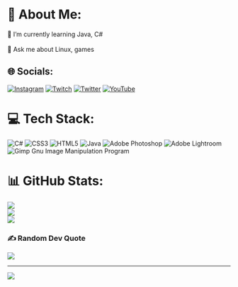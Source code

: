 # 💫 About Me:
🌱 I’m currently learning Java, C#<br><br>💬 Ask me about Linux, games


## 🌐 Socials:
[![Instagram](https://img.shields.io/badge/Instagram-%23E4405F.svg?logo=Instagram&logoColor=white)](https://instagram.com/f_czudaj) [![Twitch](https://img.shields.io/badge/Twitch-%239146FF.svg?logo=Twitch&logoColor=white)](https://twitch.tv/0firq) [![Twitter](https://img.shields.io/badge/Twitter-%231DA1F2.svg?logo=Twitter&logoColor=white)](https://twitter.com/0firq) [![YouTube](https://img.shields.io/badge/YouTube-%23FF0000.svg?logo=YouTube&logoColor=white)](https://youtube.com/c/UC3_JW60T_NadY_JPmAyMq9g) 

# 💻 Tech Stack:
![C#](https://img.shields.io/badge/c%23-%23239120.svg?style=for-the-badge&logo=c-sharp&logoColor=white) ![CSS3](https://img.shields.io/badge/css3-%231572B6.svg?style=for-the-badge&logo=css3&logoColor=white) ![HTML5](https://img.shields.io/badge/html5-%23E34F26.svg?style=for-the-badge&logo=html5&logoColor=white) ![Java](https://img.shields.io/badge/java-%23ED8B00.svg?style=for-the-badge&logo=java&logoColor=white) ![Adobe Photoshop](https://img.shields.io/badge/adobephotoshop-%2331A8FF.svg?style=for-the-badge&logo=adobephotoshop&logoColor=white) ![Adobe Lightroom](https://img.shields.io/badge/Adobe%20Lightroom-31A8FF.svg?style=for-the-badge&logo=Adobe%20Lightroom&logoColor=white) ![Gimp Gnu Image Manipulation Program](https://img.shields.io/badge/Gimp-657D8B?style=for-the-badge&logo=gimp&logoColor=FFFFFF)
# 📊 GitHub Stats:
![](https://github-readme-stats.vercel.app/api?username=0firq&theme=dark&hide_border=true&include_all_commits=false&count_private=false)<br/>
![](https://github-readme-streak-stats.herokuapp.com/?user=0firq&theme=dark&hide_border=true)<br/>
![](https://github-readme-stats.vercel.app/api/top-langs/?username=0firq&theme=dark&hide_border=true&include_all_commits=false&count_private=false&layout=compact)

### ✍️ Random Dev Quote
![](https://quotes-github-readme.vercel.app/api?type=horizontal&theme=dark)

---
[![](https://visitcount.itsvg.in/api?id=0firq&icon=0&color=0)](https://visitcount.itsvg.in)
